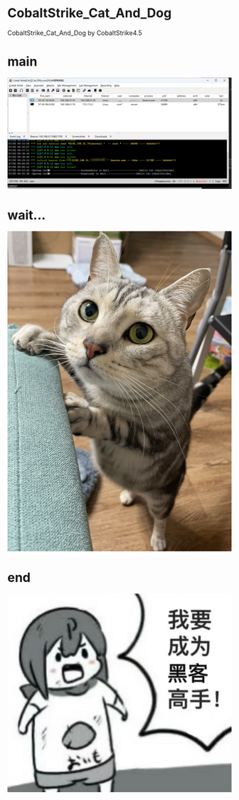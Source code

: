 # CobaltStrike_Cat_And_Dog
CobaltStrike_Cat_And_Dog  by CobaltStrike4.5

# main
![cat](./main.png)

# wait...
![cat](./cat.png)

# end
![cat](./WWL.PNG)
